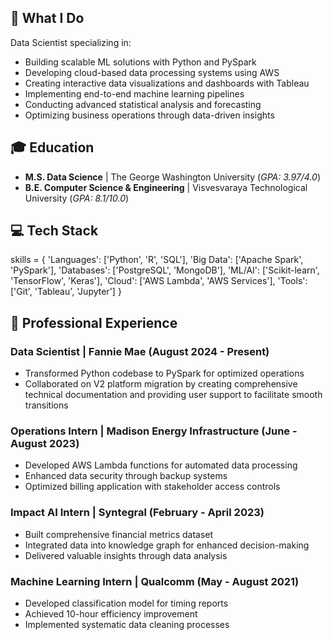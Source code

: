 ## 🎯 What I Do
Data Scientist specializing in:
- Building scalable ML solutions with Python and PySpark
- Developing cloud-based data processing systems using AWS
- Creating interactive data visualizations and dashboards with Tableau
- Implementing end-to-end machine learning pipelines
- Conducting advanced statistical analysis and forecasting
- Optimizing business operations through data-driven insights

## 🎓 Education
- **M.S. Data Science** | The George Washington University (_GPA: 3.97/4.0_)
- **B.E. Computer Science & Engineering** | Visvesvaraya Technological University (_GPA: 8.1/10.0_)

## 💻 Tech Stack
skills = {
'Languages': ['Python', 'R', 'SQL'],
'Big Data': ['Apache Spark', 'PySpark'],
'Databases': ['PostgreSQL', 'MongoDB'],
'ML/AI': ['Scikit-learn', 'TensorFlow', 'Keras'],
'Cloud': ['AWS Lambda', 'AWS Services'],
'Tools': ['Git', 'Tableau', 'Jupyter']
}

## 💼 Professional Experience
### Data Scientist | Fannie Mae (August 2024 - Present)
- Transformed Python codebase to PySpark for optimized operations
- Collaborated on V2 platform migration by creating comprehensive technical documentation and providing user support to facilitate smooth transitions

### Operations Intern | Madison Energy Infrastructure (June - August 2023)
-  Developed AWS Lambda functions for automated data processing
-  Enhanced data security through backup systems
-  Optimized billing application with stakeholder access controls

### Impact AI Intern | Syntegral (February - April 2023)
- Built comprehensive financial metrics dataset
- Integrated data into knowledge graph for enhanced decision-making
- Delivered valuable insights through data analysis

### Machine Learning Intern | Qualcomm (May - August 2021)
- Developed classification model for timing reports
- Achieved 10-hour efficiency improvement
- Implemented systematic data cleaning processes




